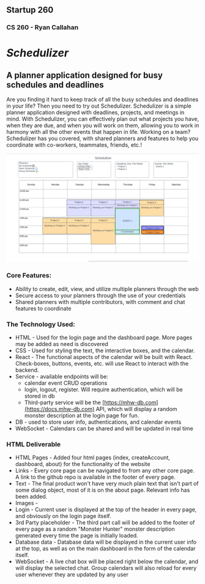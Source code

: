 ## Startup 260
### CS 260 - Ryan Callahan

# ***Schedulizer***
## A planner application designed for busy schedules and deadlines
Are you finding it hard to keep track of all the busy schedules and deadlines in your life? Then you need
to try out Schedulizer. Schedulizer is a simple planner application designed with deadlines, projects, and
meetings in mind. With Schedulizer, you can effectively plan out what projects you have, when they are due,
and when you will work on them, allowing you to work in harmony with all the other events that happen in life. 
Working on a team? Schedulizer has you covered, with shared planners and features to help you coordinate 
with co-workers, teammates, friends, etc.!

![Schedulizer Mockup](schedulizer_mockup.png)

### Core Features:
- Ability to create, edit, view, and utilize multiple planners through the web
- Secure access to your planners through the use of your credentials
- Shared planners with multiple contributors, with comment and chat features to coordinate

### The Technology Used:
- HTML - Used for the login page and the dashboard page. More pages may be added as need is discovered
- CSS - Used for styling the text, the interactive boxes, and the calendar.
- React - The functional aspects of the calendar will be built with React. Check-boxes, buttons, events, etc. will
  use React to interact with the backend.
- Service - available endpoints will be:
  - calendar event CRUD operations
  - login, logout, register. Will require authentication, which will be stored in db
  - Third-party service will be the [https://mhw-db.com](https://docs.mhw-db.com) API, which will display a random
  monster description at the login page for fun.
- DB - used to store user info, authentications, and calendar events
- WebSocket - Calendars can be shared and will be updated in real time

### HTML Deliverable
- HTML Pages - Added four html pages (index, createAccount, dashboard, about) for the functionality of the website
- Links - Every core page can be navigated to from any other core page. A link to the github repo is available in the
footer of every page.
- Text - The final product won't have very much plain text that isn't part of some dialog object, most of it is on the
about page. Relevant info has been added.
- Images - 
- Login - Current user is displayed at the top of the header in every page, and obviously on the login page itself.
- 3rd Party placeholder - The third part call will be added to the footer of every page as a random "Monster Hunter"
monster description generated every time the page is initially loaded.
- Database data - Database data will be displayed in the current user info at the top, as well as on the main dashboard
in the form of the calendar itself.
- WebSocket - A live chat box will be placed right below the calendar, and will display the selected chat. Group
calendars will also reload for every user whenever they are updated by any user